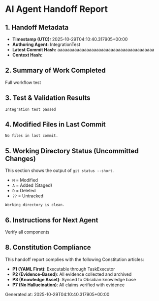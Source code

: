 # AI Agent Handoff Report

## 1. Handoff Metadata
- **Timestamp (UTC):** 2025-10-29T04:10:40.317905+00:00
- **Authoring Agent:** IntegrationTest
- **Latest Commit Hash:** aaaaaaaaaaaaaaaaaaaaaaaaaaaaaaaaaaaaaaaa
- **Context Hash:** 

## 2. Summary of Work Completed
Full workflow test

## 3. Test & Validation Results
```
Integration test passed
```

## 4. Modified Files in Last Commit
```
No files in last commit. 
```

## 5. Working Directory Status (Uncommitted Changes)
This section shows the output of `git status --short`. 
- `M` = Modified
- `A` = Added (Staged)
- `D` = Deleted
- `??` = Untracked

```
Working directory is clean.
```

## 6. Instructions for Next Agent
Verify all components

## 8. Constitution Compliance

This handoff report complies with the following Constitution articles:
- **P1 (YAML First)**: Executable through TaskExecutor
- **P2 (Evidence-Based)**: All evidence collected and archived
- **P3 (Knowledge Asset)**: Synced to Obsidian knowledge base
- **P7 (No Hallucination)**: All claims verified with evidence

Generated at: 2025-10-29T04:10:40.317905+00:00

